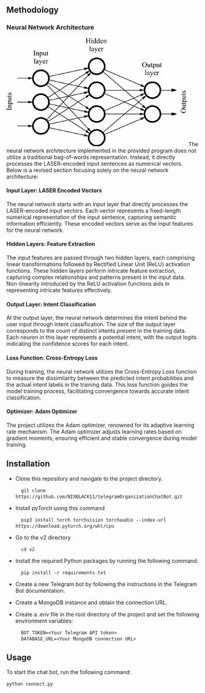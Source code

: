 ## Methodology

### Neural Network Architecture

![Alt text](image.png)
The neural network architecture implemented in the provided program does not utilize a traditional bag-of-words representation. Instead, it directly processes the LASER-encoded input sentences as numerical vectors. Below is a revised section focusing solely on the neural network architecture:

#### Input Layer: LASER Encoded Vectors
The neural network starts with an input layer that directly processes the LASER-encoded input vectors. Each vector represents a fixed-length numerical representation of the input sentence, capturing semantic information efficiently. These encoded vectors serve as the input features for the neural network.

#### Hidden Layers: Feature Extraction
The input features are passed through two hidden layers, each comprising linear transformations followed by Rectified Linear Unit (ReLU) activation functions. These hidden layers perform intricate feature extraction, capturing complex relationships and patterns present in the input data. Non-linearity introduced by the ReLU activation functions aids in representing intricate features effectively.

#### Output Layer: Intent Classification
At the output layer, the neural network determines the intent behind the user input through intent classification. The size of the output layer corresponds to the count of distinct intents present in the training data. Each neuron in this layer represents a potential intent, with the output logits indicating the confidence scores for each intent.

#### Loss Function: Cross-Entropy Loss
During training, the neural network utilizes the Cross-Entropy Loss function to measure the dissimilarity between the predicted intent probabilities and the actual intent labels in the training data. This loss function guides the model training process, facilitating convergence towards accurate intent classification.

#### Optimizer: Adam Optimizer
The project utilizes the Adam optimizer, renowned for its adaptive learning rate mechanism. The Adam optimizer adjusts learning rates based on gradient moments, ensuring efficient and stable convergence during model training.

## Installation
- Clone this repository and navigate to the project directory.

        git clone https://github.com/NIXBLACK11/telegramOrganizationChatBot.git

- Install pyTorch using this command

        pip3 install torch torchvision torchaudio --index-url https://download.pytorch.org/whl/cpu 

- Go to the v2 directory

        cd v2

- Install the required Python packages by running the following command:

        pip install -r requirements.txt

- Create a new Telegram bot by following the instructions in the Telegram Bot documentation.

- Create a MongoDB instance and obtain the connection URL.

- Create a .env file in the root directory of the project and set the following environment variables:

        BOT_TOKEN=<Your Telegram API token>
        DATABASE_URL=<Your MongoDB connection URL>

## Usage
To start the chat bot, run the following command:

    python connect.py